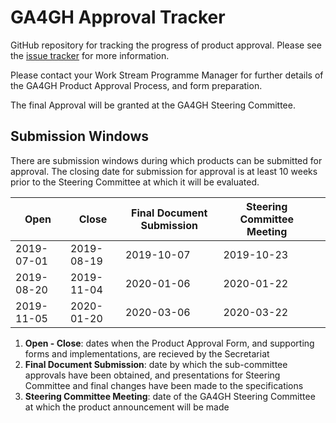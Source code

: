 # GA4GH Approval Tracker
GitHub repository for tracking the progress of product approval. Please see the [issue tracker](https://github.com/ga4gh/approval-tracker/issues) for more information.

Please contact your Work Stream Programme Manager for further details of the GA4GH Product Approval Process, and form preparation.

The final Approval will be granted at the GA4GH Steering Committee. 

## Submission Windows
There are submission windows during which products can be submitted for approval. The closing date for submission for approval is at least 10 weeks prior to the Steering Committee at which it will be evaluated.


| Open  | Close  | Final Document Submission | Steering Committee Meeting  |   |
|---|---|---|---|---|
| 2019-07-01  | 2019-08-19  | 2019-10-07 | 2019-10-23  |   |
| 2019-08-20  | 2019-11-04  | 2020-01-06 |  2020-01-22 |   |
| 2019-11-05  | 2020-01-20  | 2020-03-06 | 2020-03-22 |   |

1. **Open - Close**: dates when the Product Approval Form, and supporting forms and implementations, are recieved by the Secretariat
2. **Final Document Submission**: date by which the sub-committee approvals have been obtained, and presentations for Steering Committee and final changes have been made to the specifications
3. **Steering Committee Meeting**: date of the GA4GH Steering Committee at which the product announcement will be made




 





